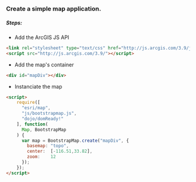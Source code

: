 ### Create a simple map application.

##### Steps:

- Add the ArcGIS JS API
```html
<link rel="stylesheet" type="text/css" href="http://js.arcgis.com/3.9/js/esri/css/esri.css">
<script src="http://js.arcgis.com/3.9/"></script>
```
    
- Add the map's container
```html
<div id="mapDiv"></div>
```

- Instanciate the map
```html
<script>
    require([
      "esri/map",
      "js/bootstrapmap.js",
      "dojo/domReady!"
    ], function(
      Map, BootstrapMap
    ) {
      var map = BootstrapMap.create("mapDiv", {
        basemap: "topo",
        center:  [-116.51,33.82],
        zoom:    12
      });
    });
</script>
```
